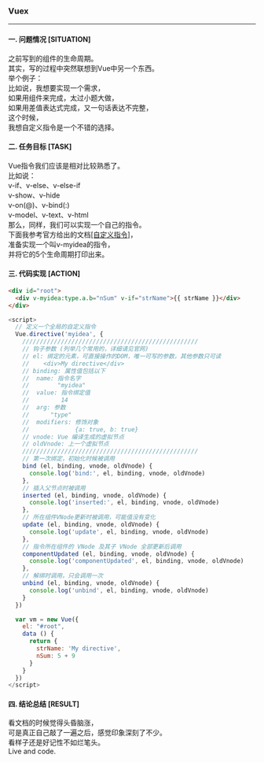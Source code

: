 ### Vuex  
---

#### 一. 问题情况 [SITUATION]  
之前写到的组件的生命周期。  
其实，写的过程中突然联想到Vue中另一个东西。  
举个例子：  
比如说，我想要实现一个需求，  
如果用组件来完成，太过小题大做，  
如果用差值表达式完成，又一句话表达不完整，  
这个时候，  
我想自定义指令是一个不错的选择。  

#### 二. 任务目标 [TASK]  
Vue指令我们应该是相对比较熟悉了。  
比如说：  
v-if、v-else、v-else-if  
v-show、v-hide  
v-on(@)、v-bind(:)  
v-model、v-text、v-html  
那么，同样，我们可以实现一个自己的指令。  
下面我参考官方给出的文档[[自定义指令]](https://cn.vuejs.org/v2/guide/custom-directive.html)，  
准备实现一个叫v-myidea的指令，  
并将它的5个生命周期打印出来。  

#### 三. 代码实现 [ACTION]  
``` html
<div id="root">
  <div v-myidea:type.a.b="nSum" v-if="strName">{{ strName }}</div>
</div>
```
``` javascript
<script>
  // 定义一个全局的自定义指令
  Vue.directive('myidea', {
    //////////////////////////////////////////////////
    // 钩子参数 (列举几个常用的，详细请见官网)
    // el: 绑定的元素，可直接操作的DOM，唯一可写的参数，其他参数只可读
    //    <div>My directive</div>
    // binding: 属性值包括以下
    //  name: 指令名字
    //        "myidea"
    //  value: 指令绑定值
    //         14
    //  arg: 参数
    //      "type"
    //  modifiers: 修饰对象
    //             {a: true, b: true}
    // vnode: Vue 编译生成的虚拟节点
    // oldVnode: 上一个虚拟节点
    //////////////////////////////////////////////////
    // 第一次绑定，初始化时候被调用
    bind (el, binding, vnode, oldVnode) {
      console.log('bind:', el, binding, vnode, oldVnode)
    },
    // 插入父节点时被调用
    inserted (el, binding, vnode, oldVnode) {
      console.log('inserted:', el, binding, vnode, oldVnode)
    },
    // 所在组件VNode更新时被调用，可能值没有变化
    update (el, binding, vnode, oldVnode) {
      console.log('update', el, binding, vnode, oldVnode)
    },
    // 指令所在组件的 VNode 及其子 VNode 全部更新后调用
    componentUpdated (el, binding, vnode, oldVnode) {
      console.log('componentUpdated', el, binding, vnode, oldVnode)
    },
    // 解绑时调用，只会调用一次
    unbind (el, binding, vnode, oldVnode) {
      console.log('unbind', el, binding, vnode, oldVnode)
    }
  })

  var vm = new Vue({
    el: "#root",
    data () {
      return {
        strName: 'My directive',
        nSum: 5 + 9
      }
    }
  })
</script>
```

#### 四. 结论总结 [RESULT]  
看文档的时候觉得头昏脑涨，  
可是真正自己敲了一遍之后，感觉印象深刻了不少。  
看样子还是好记性不如烂笔头。  
Live and code.  